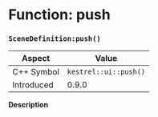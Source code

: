 
# Function: push
### `SceneDefinition:push()`

| Aspect | Value |
| --- | --- |
| C++ Symbol | `kestrel::ui::push()` |
| Introduced | 0.9.0 |

**Description**


